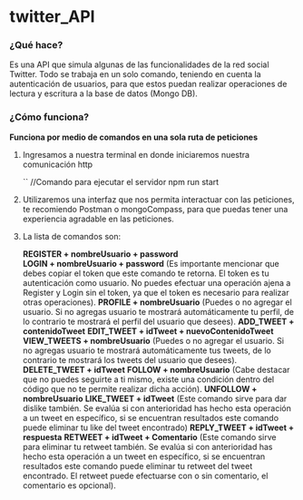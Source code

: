 # twitter_API
### ¿Qué hace?
Es una API que simula algunas de las funcionalidades de la red social Twitter. Todo se trabaja
en un solo comando, teniendo en cuenta la autenticación de usuarios, para que estos puedan realizar operaciones de lectura y escritura a la base de datos (Mongo DB). 

### ¿Cómo funciona?
**Funciona por medio de comandos en una sola ruta de peticiones**
1. Ingresamos a nuestra terminal en donde iniciaremos nuestra comunicación http

    `` //Comando para ejecutar el servidor
       npm run start

2. Utilizaremos una interfaz que nos permita interactuar con las peticiones, te recomiendo Postman o mongoCompass, para que puedas tener una experiencia agradable en las peticiones.

3. La lista de comandos son: 

    **REGISTER + nombreUsuario + password**  
    **LOGIN + nombreUsuario + password** (Es importante mencionar que debes copiar el token que este comando te retorna. El token es tu autenticación como usuario. No puedes efectuar una operación ajena a Register y Login sin el token, ya que el token es necesario para realizar otras operaciones).
    **PROFILE + nombreUsuario** (Puedes o no agregar el usuario. Si no agregas usuario te mostrará automáticamente tu perfil, de lo contrario te mostrará el perfil del usuario que desees).
    **ADD_TWEET + contenidoTweet**
    **EDIT_TWEET + idTweet + nuevoContenidoTweet**
    **VIEW_TWEETS + nombreUsuario** (Puedes o no agregar el usuario. Si no agregas usuario te mostrará automáticamente tus tweets, de lo contrario te mostrará los tweets del usuario que desees).
    **DELETE_TWEET + idTweet**
    **FOLLOW + nombreUsuario** (Cabe destacar que no puedes seguirte a ti mismo, existe una condición dentro del código que no te permite realizar dicha acción).
    **UNFOLLOW + nombreUsuario**
    **LIKE_TWEET + idTweet** (Este comando sirve para dar dislike también. Se evalúa si con anterioridad has hecho esta operación a un tweet en específico, si se encuentran resultados este comando puede eliminar tu like del tweet encontrado)
    **REPLY_TWEET + idTweet + respuesta**
    **RETWEET + idTweet + Comentario** (Este comando sirve para eliminar tu retweet también. Se evalúa si con anterioridad has hecho esta operación a un tweet en específico, si se encuentran resultados este comando puede eliminar tu retweet del tweet encontrado. El retweet puede efectuarse con o sin comentario, el comentario es opcional).
